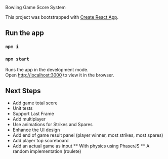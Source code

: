 Bowling Game Score System

This project was bootstrapped with [Create React App](https://github.com/facebookincubator/create-react-app).

## Run the app

### `npm i`

### `npm start`

Runs the app in the development mode.<br>
Open [http://localhost:3000](http://localhost:3000) to view it in the browser.

## Next Steps

* Add game total score
* Unit tests
* Support Last Frame
* Add multiplayer
* Use animations for Strikes and Spares
* Enhance the UI design
* Add end of game result panel (player winner, most strikes, most spares)
* Add player top scoreboard
* Add an actual game as input
  ** With physics using PhaserJS
  ** A random implementation (roulete)